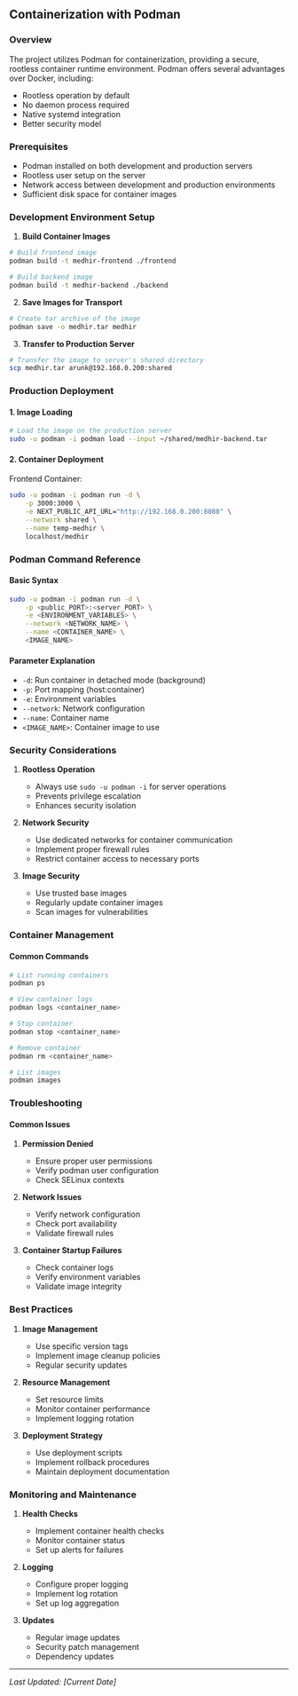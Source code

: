 ## Containerization with Podman

### Overview

The project utilizes Podman for containerization, providing a secure, rootless container runtime environment. Podman offers several advantages over Docker, including:
- Rootless operation by default
- No daemon process required
- Native systemd integration
- Better security model

### Prerequisites

- Podman installed on both development and production servers
- Rootless user setup on the server
- Network access between development and production environments
- Sufficient disk space for container images

### Development Environment Setup

1. **Build Container Images**

```bash
# Build frontend image
podman build -t medhir-frontend ./frontend

# Build backend image
podman build -t medhir-backend ./backend
```

2. **Save Images for Transport**

```bash
# Create tar archive of the image
podman save -o medhir.tar medhir
```

3. **Transfer to Production Server**

```bash
# Transfer the image to server's shared directory
scp medhir.tar arunk@192.168.0.200:shared
```

### Production Deployment

#### 1. Image Loading

```bash
# Load the image on the production server
sudo -u podman -i podman load --input ~/shared/medhir-backend.tar
```

#### 2. Container Deployment

Frontend Container:
```bash
sudo -u podman -i podman run -d \
    -p 3000:3000 \
    -e NEXT_PUBLIC_API_URL="http://192.168.0.200:8080" \
    --network shared \
    --name temp-medhir \
    localhost/medhir
```

### Podman Command Reference

#### Basic Syntax
```bash
sudo -u podman -i podman run -d \
    -p <public_PORT>:<server_PORT> \
    -e <ENVIRONMENT_VARIABLES> \
    --network <NETWORK_NAME> \
    --name <CONTAINER_NAME> \
    <IMAGE_NAME>
```

#### Parameter Explanation

- `-d`: Run container in detached mode (background)
- `-p`: Port mapping (host:container)
- `-e`: Environment variables
- `--network`: Network configuration
- `--name`: Container name
- `<IMAGE_NAME>`: Container image to use

### Security Considerations

1. **Rootless Operation**
   - Always use `sudo -u podman -i` for server operations
   - Prevents privilege escalation
   - Enhances security isolation

2. **Network Security**
   - Use dedicated networks for container communication
   - Implement proper firewall rules
   - Restrict container access to necessary ports

3. **Image Security**
   - Use trusted base images
   - Regularly update container images
   - Scan images for vulnerabilities

### Container Management

#### Common Commands

```bash
# List running containers
podman ps

# View container logs
podman logs <container_name>

# Stop container
podman stop <container_name>

# Remove container
podman rm <container_name>

# List images
podman images
```

### Troubleshooting

#### Common Issues

1. **Permission Denied**
   - Ensure proper user permissions
   - Verify podman user configuration
   - Check SELinux contexts

2. **Network Issues**
   - Verify network configuration
   - Check port availability
   - Validate firewall rules

3. **Container Startup Failures**
   - Check container logs
   - Verify environment variables
   - Validate image integrity

### Best Practices

1. **Image Management**
   - Use specific version tags
   - Implement image cleanup policies
   - Regular security updates

2. **Resource Management**
   - Set resource limits
   - Monitor container performance
   - Implement logging rotation

3. **Deployment Strategy**
   - Use deployment scripts
   - Implement rollback procedures
   - Maintain deployment documentation

### Monitoring and Maintenance

1. **Health Checks**
   - Implement container health checks
   - Monitor container status
   - Set up alerts for failures

2. **Logging**
   - Configure proper logging
   - Implement log rotation
   - Set up log aggregation

3. **Updates**
   - Regular image updates
   - Security patch management
   - Dependency updates

---

*Last Updated: [Current Date]*
